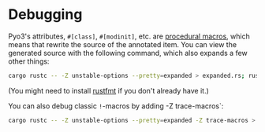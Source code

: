 # Debugging

Pyo3's attributes, `#[class]`, `#[modinit]`, etc. are [procedural macros](https://doc.rust-lang.org/unstable-book/language-features/proc-macro.html), which means that rewrite the source of the annotated item. You can view the generated source with the following command, which also expands a few other things:

```bash
cargo rustc -- -Z unstable-options --pretty=expanded > expanded.rs; rustfmt expanded.rs
```

(You might need to install [rustfmt](https://github.com/rust-lang-nursery/rustfmt) if you don't already have it.)

You can also debug classic `!`-macros by adding -Z trace-macros`:

```bash
cargo rustc -- -Z unstable-options --pretty=expanded -Z trace-macros > expanded.rs; rustfmt expanded.rs
```
